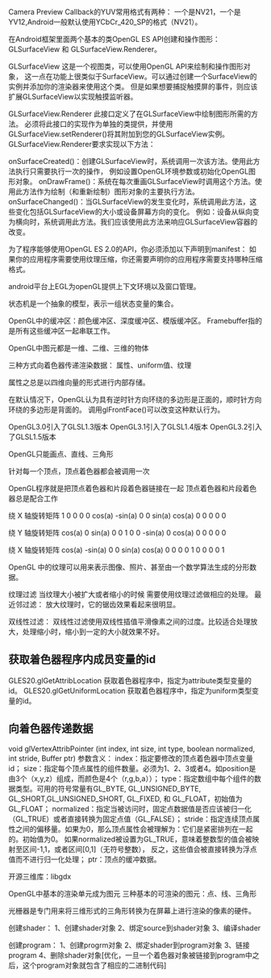 Camera Preview Callback的YUV常用格式有两种：
一个是NV21，一个是YV12,Android一般默认使用YCbCr_420_SP的格式（NV21）。

在Android框架里面两个基本的类OpenGL ES API创建和操作图形： GLSurfaceView 和 GLSurfaceView.Renderer。

GLSurfaceView
这是一个视图类，可以使用OpenGL API来绘制和操作图形对象，
这一点在功能上很类似于SurfaceView。可以通过创建一个SurfaceView的实例并添加你的渲染器来使用这个类。
但是如果想要捕捉触摸屏的事件，则应该扩展GLSurfaceView以实现触摸监听器。

GLSurfaceView.Renderer
此接口定义了在GLSurfaceView中绘制图形所需的方法。
必须将此接口的实现作为单独的类提供，并使用GLSurfaceView.setRenderer()将其附加到您的GLSurfaceView实例。
GLSurfaceView.Renderer要求实现以下方法：

onSurfaceCreated()：创建GLSurfaceView时，系统调用一次该方法。使用此方法执行只需要执行一次的操作，
例如设置OpenGL环境参数或初始化OpenGL图形对象。
onDrawFrame()：系统在每次重画GLSurfaceView时调用这个方法。使用此方法作为绘制（和重新绘制）图形对象的主要执行方法。
onSurfaceChanged()：当GLSurfaceView的发生变化时，系统调用此方法，这些变化包括GLSurfaceView的大小或设备屏幕方向的变化。
例如：设备从纵向变为横向时，系统调用此方法。我们应该使用此方法来响应GLSurfaceView容器的改变。

为了程序能够使用OpenGL ES 2.0的API，你必须添加以下声明到manifest：
<uses-feature android:glEsVersion="0x00020000" android:required="true" />
如果你的应用程序需要使用纹理压缩，你还需要声明你的应用程序需要支持哪种压缩格式。
<supports-gl-texture android:name="GL_OES_compressed_ETC1_RGB8_texture" />
<supports-gl-texture android:name="GL_OES_compressed_paletted_texture" />


android平台上EGL为openGL提供上下文环境以及窗口管理。

状态机是一个抽象的模型，表示一组状态变量的集合。

OpenGL中的缓冲区：颜色缓冲区、深度缓冲区、模版缓冲区。
Framebuffer指的是所有这些缓冲区一起串联工作。

OpenGL中图元都是一维、二维、三维的物体

三种方式向着色器传递渲染数据：
属性、uniform值、纹理

属性之总是以四维向量的形式进行内部存储。

在默认情况下，OpenGL认为具有逆时针方向环绕的多边形是正面的，顺时针方向环绕的多边形是背面的。
调用glFrontFace()可以改变这种默认行为。

OpenGL3.0引入了GLSL1.3版本
OpenGL3.1引入了GLSL1.4版本
OpenGL3.2引入了GLSL1.5版本

OpenGL只能画点、直线、三角形

针对每一个顶点，顶点着色器都会被调用一次

OpenGL程序就是把顶点着色器和片段着色器链接在一起
顶点着色器和片段着色器总是配合工作


绕 X 轴旋转矩阵
1       0       0       0
0     cos(a)  -sin(a)   0
0     sin(a)  cos(a)    0
0       0       0       0


绕 Y 轴旋转矩阵
cos(a)    0     sin(a)    0
  0       1       0       0
-sin(a)   0     cos(a)    0
  0       0       0       0


绕 X 轴旋转矩阵
cos(a)     -sin(a)  0   0
sin(a)     cos(a)   0   0
  0           0     1   0
  0           0     0   1


OpenGL 中的纹理可以用来表示图像、照片、甚至由一个数学算法生成的分形数据。

纹理过滤
当纹理大小被扩大或者缩小的时候 需要使用纹理过滤做相应的处理。
最近邻过滤：
    放大纹理时，它的锯齿效果看起来很明显。

双线性过滤：
    双线性过滤使用双线性插值平滑像素之间的过度。比较适合处理放大，处理缩小时，缩小到一定的大小就效果不好。


## 获取着色器程序内成员变量的id
GLES20.glGetAttribLocation 获取着色器程序中，指定为attribute类型变量的id。
GLES20.glGetUniformLocation 获取着色器程序中，指定为uniform类型变量的id。

## 向着色器传递数据
void glVertexAttribPointer (int index, int size, int type, boolean normalized, int stride, Buffer ptr)
参数含义：
index：指定要修改的顶点着色器中顶点变量id；
size：指定每个顶点属性的组件数量。必须为1、2、3或者4。如position是由3个（x,y,z）组成，而颜色是4个（r,g,b,a））；
type：指定数组中每个组件的数据类型。可用的符号常量有GL_BYTE, GL_UNSIGNED_BYTE, GL_SHORT,GL_UNSIGNED_SHORT, GL_FIXED, 和 GL_FLOAT，初始值为GL_FLOAT；
normalized：指定当被访问时，固定点数据值是否应该被归一化（GL_TRUE）或者直接转换为固定点值（GL_FALSE）；
stride：指定连续顶点属性之间的偏移量。如果为0，那么顶点属性会被理解为：它们是紧密排列在一起的。初始值为0。
如果normalized被设置为GL_TRUE，意味着整数型的值会被映射至区间-1,1，或者区间[0,1]（无符号整数），
反之，这些值会被直接转换为浮点值而不进行归一化处理；
ptr：顶点的缓冲数据。

开源三维库：libgdx

OpenGL中基本的渲染单元成为图元
三种基本的可渲染的图元：点、线、三角形

光栅器是专门用来将三维形式的三角形转换为在屏幕上进行渲染的像素的硬件。


创建shader：
1、创建shader对象
2、绑定source到shader对象
3、编译shader

创建program：
1、创建progrm对象
2、绑定shader到program对象
3、链接program
4、删除shader对象[优化，一旦一个着色器对象被链接到program中之后，这个program对象就包含了相应的二进制代码]




































